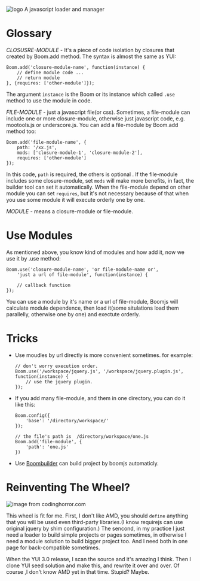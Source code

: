 ![logo](http://vi3.6rooms.com/ce/15/p479651373251050.png) 
A javascript loader and manager

Glossary
========

*CLOSUSRE-MODULE* - It's a piece of code isolation by closures that created
by Boom.add method. The syntax is almost the same as YUI:

	Boom.add('closure-module-name', function(instance) {
		// define module code ...
		// return module
	}, {requires: ['other-module']});

The argument `instance` is the Boom or its instance which called `.use`
method to use the module in code.

*FILE-MODULE* - just a javascript file(or css). Sometimes, a file-module
can include one or more closure-module, otherwise just javascript
code, e.g. mootools.js or underscore.js. You can add a file-module by
Boom.add method too:

	Boom.add('file-module-name', {
		path: '/xx.js',
		mods: ['closure-module-1', 'closure-module-2'],
		requires: ['other-module']
	});

In this code, `path` is required, the others is optional . If the file-module
includes some closure-module, set `mods` will make more benefits, in fact,
the builder tool can set it automatically. When the file-module depend on other
module you can set `requires`, but it's not necessary because of that when you
use some module it will execute orderly one by one.

*MODULE* - means a closure-module or file-module.

Use Modules
===========

As mentioned above, you know kind of modules and how add it, now we use it
by .use method:

	Boom.use('closure-module-name', 'or file-module-name or', 
		'just a url of file-module', function(instance) {

		// callback function
	});

You can use a module by it's name or a url of file-module, Boomjs will 
calculate module dependence, then load it(some situlations load them
parallelly, otherwise one by one) and exectute orderly.

Tricks
======

*   Use moudles by url directly is more convenient sometimes. for example:

		// don't worry execution order.
		Boom.use('/workspace/jquery.js', '/workspace/jquery.plugin.js', function(instance) {
			// use the jquery plugin.
		});

*   If you add many file-module, and them in one directory, you can
	do it like this:

		Boom.config({
			'base': '/directory/workspace/'
		});

		// the file's path is  /directory/workspace/one.js
		Boom.add('file-module', {
			'path': 'one.js'
		})

*   Use [Boombuilder](https://github.com/dexbol/boombuilder) can build project
	by boomjs automaticly.


Reinventing The Wheel? 
======================

![image from codinghorror.com](http://codinghorror.typepad.com/.a/6a0120a85dcdae970b0120a86df78c970b-pi)

This wheel is fit for me. First, I don't like AMD, you should `define` anything
that you will be used even third-party libraries.(I know requirejs can use
original jquery by shim configuration.) The sencond, in my practice I just need
a loader to build simple projects or pages sometimes, in otherwise I need a
module solution to build bigger project too. And I need both in one page for
back-compatible sometimes.

When the YUI 3.0 release, I scan the source and it's amazing I think. Then I
clone YUI seed solution and make this, and rewrite it over and over. Of course
,I don't know AMD yet in that time. Stupid? Maybe.








